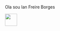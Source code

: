 Ola sou Ian Freire Borges
<link rel="stylesheet" type='text/css' href="https://cdn.jsdelivr.net/gh/devicons/devicon@latest/devicon.min.css" /

<div>
  <img class="icon-size" src="https://cdn.jsdelivr.net/gh/devicons/devicon@latest/icons/javascript/javascript-original.svg width="40" height="40" />
</div>
